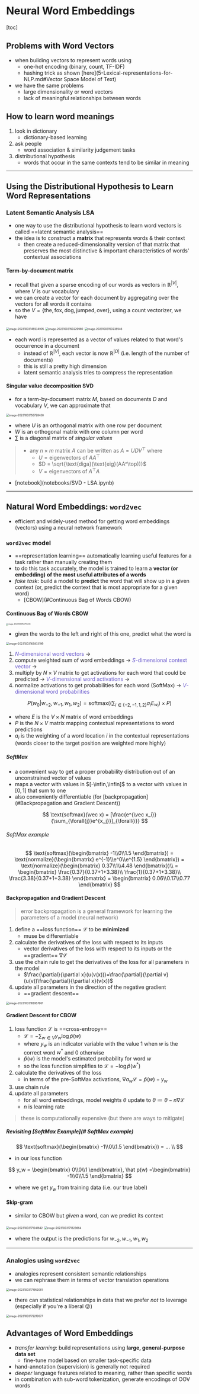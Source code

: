 # Neural Word Embeddings

[toc]

## Problems with Word Vectors

- when building vectors to represent words using
  - one-hot encoding (binary, count, TF-IDF)
  - hashing trick as shown [here](5-Lexical-representations-for-NLP.md#Vector Space Model of Text) 
- we have the same problems
  - large dimensionality or word vectors
  - lack of meaningful relationships between words

## How to learn word meanings

1. look in dictionary 
   - dictionary-based learning
2. ask people 
   - word association & similarity judgement tasks
3. distributional hypothesis 
   - words that occur in the same contexts tend to be similar in meaning

---

## Using the Distributional Hypothesis to Learn Word Representations

### Latent Semantic Analysis LSA

- one way to use the distributional hypothesis to learn word vectors is called ==latent semantic analysis==
- the idea is to construct a **matrix** that represents words & their context
  - then create a reduced-dimensionality version of that matrix that preserves the most distinctive & important characteristics of words' contextual associations

#### Term-by-document matrix

- recall that given a sparse encoding of our words as vectors in $\mathbb R^{|V|}$, where $V$ is our vocabulary
- we can create a vector for each document by aggregating over the vectors for all words it contains
- so the $V=\{\text{the},\text{fox},\text{dog},\text{jumped},\text{over}\}$, using a count vectorizer, we have

<img src="images/image-20231003145934905.png" alt="image-20231003145934905" style="zoom:50%;" />

<img src="images/image-20231003150229980.png" alt="image-20231003150229980" style="zoom:50%;" />

<img src="images/image-20231003150238546.png" alt="image-20231003150238546" style="zoom:50%;" />

- each word is represented as a vector of values related to that word's occurrence in a document 
  - instead of $\mathbb{R}^{|V|}$, each vector is now $\mathbb{R}^{|D|}$ (i.e. length of the number of documents)
  - this is still a pretty high dimension
  - latent semantic analysis tries to compress the representation 

#### Singular value decomposition SVD

- for a term-by-document matrix $M$, based on documents $D$ and vocabulary $V$, we can approximate that

<img src="images/image-20231003150728438.png" alt="image-20231003150728438" style="zoom:50%;" />

- where $U$ is an orthogonal matrix with one row per document
- $W$ is an orthogonal matrix with one column per word
- $\sum$ is a diagonal matrix of *singular values*

> - any $n \times m$ matrix $A$ can be written as $A = UDV^\top$ where
>   - $U = \text{eigenvectors of }AA^\top$
>   - $D = \sqrt{\text{diga}(\text{eig}(AA^\top))}$
>   - $V = \text{eigenvectors of } A^\top A$

- [notebook](notebooks/SVD - LSA.ipynb)

---

## Natural Word Embeddings: `word2vec`

- efficient and widely-used method for getting word embeddings (vectors) using a neural network framework

### `word2vec` model

- ==representation learning== automatically learning useful features for a task rather than manually creating them
- to do this task accurately, the model is trained to learn a **vector (or embedding) of the most useful attributes of a words**
- *fake task*: build a model to **predict** the word that will show up in a given context (or, predict the context that is most appropriate for a given word) 
  - [CBOW](#Continuous Bag of Words CBOW)


#### Continuous Bag of Words CBOW

<img src="images/image-20231003152713243.png" alt="image-20231003152713243" style="zoom: 33%;" />

- given the words to the left and right of this one, predict what the word is

<img src="images/image-20231003163833199.png" alt="image-20231003163833199" style="zoom:50%;" />

1. <span style="color:SlateBlue">$N$-dimensional word vectors</span> → 
2. compute weighted sum of word embeddings → <span style="color:SlateBlue">$S$-dimensional context vector</span> → 
3. multiply by $N \times V$ matrix to get activations for each word that could be predicted → <span style="color:SlateBlue">$V$-dimensional word activations</span> →
4. normalize activations to get probabilities for each word (SoftMax) →  <span style="color:SlateBlue">$V$-dimensional word probabilities</span> 

$$
P(w_0|w_{-2},w_{-1},w_1,w_2) = \text{softmax}((\sum_{i\in\{-2,-1,1,2\}} a_i E_{w_i})\times P)
$$

- where $E$ is the $V \times N$ matrix of word embeddings
- $P$ is the $N \times V$ matrix mapping contextual representations to word predictions
- $a_i$ is the weighting of a word location $i$ in the contextual representations (words closer to the target position are weighted more highly)

##### SoftMax

- a convenient way to get a proper probability distribution out of an unconstrained vector of values
- maps a vector with values in $[-\infin,\infin]$ to a vector with values in $[0,1]$ that sum to one
- also conveniently differentiable (for [backpropagation](#Backpropagation and Gradient Descent))

$$
\text{softmax}(\vec x) = [\frac{e^{\vec x_i}}{\sum_{\forall{j}}e^{x_j}}]_{\forall{i}}
$$

######  SoftMax example

$$
\text{softmax}(\begin{bmatrix}
-1\\0\\1.5
\end{bmatrix})
= \text{normalize}(\begin{bmatrix}
e^{-1}\\e^0\\e^{1.5}
\end{bmatrix})
= \text{normalize}(\begin{bmatrix}
0.37\\1\\4.48
\end{bmatrix})\\
= \begin{bmatrix}
\frac{0.37}{0.37+1+3.38}\\
\frac{1}{0.37+1+3.38}\\
\frac{3.38}{0.37+1+3.38}
\end{bmatrix}
= \begin{bmatrix}
0.06\\0.17\\0.77
\end{bmatrix}
$$

#### Backpropagation and Gradient Descent

> error backpropagation is a general framework for learning the parameters of a model (neural network)

1. define a ==loss function== $\mathcal L$ to be **minimized**
   - muse be differentiable
2. calculate the derivatives of the loss with respect to its inputs
   - vector derivatives of the loss with respect to its inputs or the ==gradient== $\nabla \mathcal L$
3. use the chain rule to get the derivatives of the loss for all parameters in the model
   - $\frac{\partial}{\partial x}(u(v(x)))=\frac{\partial}{\partial v}(u(v))\frac{\partial}{\partial x}(v(x))$
4. update all parameters in the direction of the negative gradient
   - ==gradient descent==

<img src="images/image-20231003165957661.png" alt="image-20231003165957661" style="zoom:50%;" />

#### Gradient Descent for CBOW

1. loss function $\mathcal L$ is ==cross-entropy==
   - $\mathcal L = - \sum_{w\in V} y_w \log \hat p(w)$
   - where $y_w$ is an indicator variable with the value 1 when $w$ is the correct word $w^*$ and 0 otherwise
   - $\hat p(w)$ is the model's estimated probability for word $w$
   - so the loss function simplifies to $\mathcal L = -\log \hat p(w^*)$
2. calculate the derivatives of the loss
   - in terms of the pre-SoftMax activations, $\nabla a_w \mathcal L = \hat p(w) - y_w$
3. use chain rule
4. update all parameters
   - for all word embeddings, model weights $\theta$ update to $\theta \coloneqq \theta - n \nabla \mathcal L$
   - $n$ is learning rate

> these is computationally expensive (but there are ways to mitigate)

##### Revisiting [SoftMax Example](# SoftMax example)

$$
\text{softmax}(\begin{bmatrix}
-1\\0\\1.5
\end{bmatrix})
= ... \\
$$

- in our loss function

$$
y_w = \begin{bmatrix}
0\\0\\1
\end{bmatrix},
\hat p(w) =\begin{bmatrix}
-1\\0\\1.5
\end{bmatrix}
$$

- where we get $y_w$ from training data (i.e. our true label)

#### Skip-gram

- similar to CBOW but *given* a word, can we predict its context

<img src="images/image-20231003171241642.png" alt="image-20231003171241642" style="zoom:50%;" />

<img src="images/image-20231003171323664.png" alt="image-20231003171323664" style="zoom:50%;" />

- where the output is the predictions for $w_{-2},w_{-1},w_1,w_2$

---

### Analogies using `word2vec` 

- analogies represent consistent semantic relationships
- we can rephrase them in terms of vector translation operations

<img src="images/image-20231003171952081.png" alt="image-20231003171952081" style="zoom:50%;" />

- there can statistical relationships in data that we prefer *not* to leverage (especially if you're a liberal 😜) 

<img src="images/image-20231003172210077.png" alt="image-20231003172210077" style="zoom:50%;" />

## Advantages of Word Embeddings

- *transfer learning*: build representations using **large, general-purpose data set**
  - fine-tune model based on smaller task-specific data
- hand-annotation (supervision) is generally not required
- *deeper* language features related to meaning, rather than specific words
- in combination with sub-word tokenization, generate encodings of OOV words

